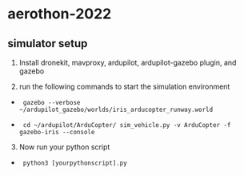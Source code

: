 # aerothon-2022

## simulator setup
1. Install dronekit, mavproxy, ardupilot, ardupilot-gazebo plugin, and gazebo

2. run the following commands to start the simulation environment
- <code> gazebo --verbose ~/ardupilot_gazebo/worlds/iris_arducopter_runway.world </code>

- <code> cd ~/ardupilot/ArduCopter/
sim_vehicle.py -v ArduCopter -f gazebo-iris --console </code>

3. Now run your python script
- <code> python3 [yourpythonscript].py </code>
